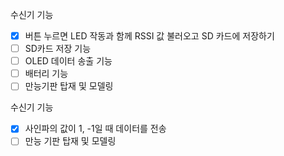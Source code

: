 수신기 기능 

- [x] 버튼 누르면 LED 작동과 함께 RSSI 값 불러오고 SD 카드에 저장하기
- [ ] SD카드 저장 기능
- [ ] OLED 데이터 송출 기능
- [ ] 배터리 기능 
- [ ] 만능기판 탑재 및 모델링

수신기 기능 

- [x] 사인파의 값이 1, -1일 때 데이터를 전송
- [ ] 만능 기판 탑재 및 모델링
